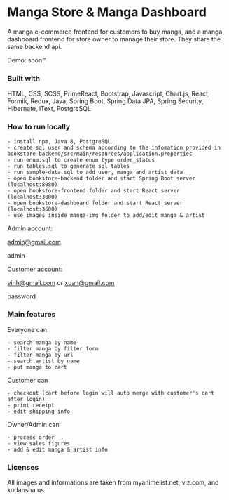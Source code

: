 # Manga Store & Manga Dashboard
A manga e-commerce frontend for customers to buy manga, and a manga dashboard frontend for store owner to manage their store. They share the same backend api.

Demo: soon™

### Built with
HTML, CSS, SCSS, PrimeReact, Bootstrap, Javascript, Chart.js, React, Formik, Redux, Java, Spring Boot, Spring Data JPA, Spring Security, Hibernate, iText, PostgreSQL

### How to run locally

    - install npm, Java 8, PostgreSQL
    - create sql user and schema according to the infomation provided in bookstore-backend/src/main/resources/application.properties
    - run enum.sql to create enum type order_status
    - run tables.sql to generate sql tables
    - run sample-data.sql to add user, manga and artist data
    - open bookstore-backend folder and start Spring Boot server (localhost:8080)
    - open bookstore-frontend folder and start React server (localhost:3000)
    - open bookstore-dashboard folder and start React server (localhost:3600)
    - use images inside manga-img folder to add/edit manga & artist

 Admin account:

 admin@gmail.com

 admin

 Customer account:

 vinh@gmail.com or xuan@gmail.com
 
 password   

### Main features
Everyone can

    - search manga by name
    - filter manga by filter form
    - filter manga by url
    - search artist by name
    - put manga to cart

Customer can

    - checkout (cart before login will auto merge with customer's cart after login)
    - print receipt
    - edit shipping info

Owner/Admin can

    - process order
    - view sales figures
    - add & edit manga & artist info

### Licenses
All images and informations are taken from myanimelist.net, viz.com, and kodansha.us 